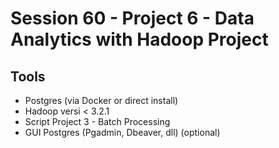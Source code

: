 # Session 60 - Project 6 - Data Analytics with Hadoop Project

## Tools

- Postgres (via Docker or direct install)
- Hadoop versi < 3.2.1
- Script Project 3 - Batch Processing
- GUI Postgres (Pgadmin, Dbeaver, dll) (optional)

